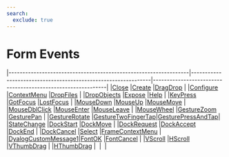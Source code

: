```yaml
---
search:
  exclude: true
---
```


<h1 class="heading"><span class="name">Form Events</span></h1>

|-----------------------------------------------------------------|---------------------------------------------------------------|-------------------------------------------------------------|
|[Close](../methodorevents/close.md)                              |[Create](../methodorevents/create.md)                          |[DragDrop](../methodorevents/dragdrop.md)                    |
|[Configure](../methodorevents/configure.md)                      |[ContextMenu](../methodorevents/contextmenu.md)                |[DropFiles](../methodorevents/dropfiles.md)                  |
|[DropObjects](../methodorevents/dropobjects.md)                  |[Expose](../methodorevents/expose.md)                          |[Help](../methodorevents/help.md)                            |
|[KeyPress](../methodorevents/keypress.md)                        |[GotFocus](../methodorevents/gotfocus.md)                      |[LostFocus](../methodorevents/lostfocus.md)                  |
|[MouseDown](../methodorevents/mousedown.md)                      |[MouseUp](../methodorevents/mouseup.md)                        |[MouseMove](../methodorevents/mousemove.md)                  |
|[MouseDblClick](../methodorevents/mousedblclick.md)              |[MouseEnter](../methodorevents/mouseenter.md)                  |[MouseLeave](../methodorevents/mouseleave.md)                |
|[MouseWheel](../methodorevents/mousewheel.md)                    |[GestureZoom](../methodorevents/gesturezoom.md)                |[GesturePan](../methodorevents/gesturepan.md)                |
|[GestureRotate](../methodorevents/gesturerotate.md)              |[GestureTwoFingerTap](../methodorevents/gesturetwofingertap.md)|[GesturePressAndTap](../methodorevents/gesturepressandtap.md)|
|[StateChange](../methodorevents/statechange.md)                  |[DockStart](../methodorevents/dockstart.md)                    |[DockMove](../methodorevents/dockmove.md)                    |
|[DockRequest](../methodorevents/dockrequest.md)                  |[DockAccept](../methodorevents/dockaccept.md)                  |[DockEnd](../methodorevents/dockend.md)                      |
|[DockCancel](../methodorevents/dockcancel.md)                    |[Select](../methodorevents/select.md)                          |[FrameContextMenu](../methodorevents/framecontextmenu.md)    |
|[DyalogCustomMessage1](../methodorevents/dyalogcustommessage1.md)|[FontOK](../methodorevents/fontok.md)                          |[FontCancel](../methodorevents/fontcancel.md)                |
|[VScroll](../methodorevents/vscroll.md)                          |[HScroll](../methodorevents/hscroll.md)                        |[VThumbDrag](../methodorevents/vthumbdrag.md)                |
|[HThumbDrag](../methodorevents/hthumbdrag.md)                    |&nbsp;                                                         |&nbsp;                                                       |

